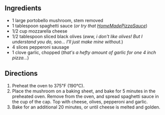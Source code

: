 <div id="wikitext">

<div class="vspace">

</div>

Ingredients
-----------

-   1 large portobello mushroom, stem removed
-   1 tablespoon spaghetti sauce (*or try that <span
    class="wikiword">[HomeMadePizzaSauce](http://wiki.tamouse.org?n=Recipes.HomeMadePizzaSauce?action=print)</span>*)
-   1/2 cup mozzarella cheese
-   1/2 tablespoon sliced black olives (*eww, i don't like olives! But I
    understand you do, soo... I'll just make mine without.*)
-   4 slices pepperoni sausage
-   1 clove garlic, chopped (*that's a hefty amount of garlic for one 4
    inch pizza...*)

<div class="vspace">

</div>

Directions
----------

1.  Preheat the oven to 375℉ (190℃).
2.  Place the mushroom on a baking sheet, and bake for 5 minutes in the
    preheated oven. Remove from the oven, and spread spaghetti sauce in
    the cup of the cap. Top with cheese, olives, pepperoni and garlic.
3.  Bake for an additional 20 minutes, or until cheese is melted and
    golden.

</div>
